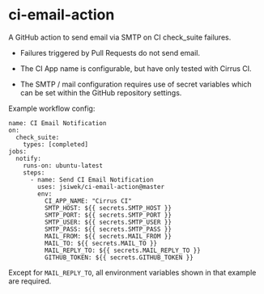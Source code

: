 # ci-email-action
A GitHub action to send email via SMTP on CI check_suite failures.

- Failures triggered by Pull Requests do not send email.

- The CI App name is configurable, but have only tested with Cirrus CI.

- The SMTP / mail configuration requires use of secret variables which can be
  set within the GitHub repository settings.

Example workflow config:

```
name: CI Email Notification
on:
  check_suite:
    types: [completed]
jobs:
  notify:
    runs-on: ubuntu-latest
    steps:
      - name: Send CI Email Notification
        uses: jsiwek/ci-email-action@master
        env:
          CI_APP_NAME: "Cirrus CI"
          SMTP_HOST: ${{ secrets.SMTP_HOST }}
          SMTP_PORT: ${{ secrets.SMTP_PORT }}
          SMTP_USER: ${{ secrets.SMTP_USER }}
          SMTP_PASS: ${{ secrets.SMTP_PASS }}
          MAIL_FROM: ${{ secrets.MAIL_FROM }}
          MAIL_TO: ${{ secrets.MAIL_TO }}
          MAIL_REPLY_TO: ${{ secrets.MAIL_REPLY_TO }}
          GITHUB_TOKEN: ${{ secrets.GITHUB_TOKEN }}
```

Except for `MAIL_REPLY_TO`, all environment variables shown in that example
are required.
